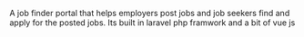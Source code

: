 A job finder portal that helps employers post jobs and job seekers find and apply for the posted jobs.
Its built in laravel php framwork and a bit of vue js
